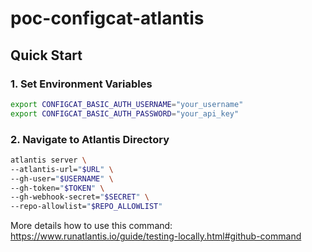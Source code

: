 # poc-configcat-atlantis

## Quick Start

### 1. Set Environment Variables

```bash
export CONFIGCAT_BASIC_AUTH_USERNAME="your_username"
export CONFIGCAT_BASIC_AUTH_PASSWORD="your_api_key"
```

### 2. Navigate to Atlantis Directory

```bash
atlantis server \
--atlantis-url="$URL" \
--gh-user="$USERNAME" \
--gh-token="$TOKEN" \
--gh-webhook-secret="$SECRET" \
--repo-allowlist="$REPO_ALLOWLIST"
```

More details how to use this command: https://www.runatlantis.io/guide/testing-locally.html#github-command

